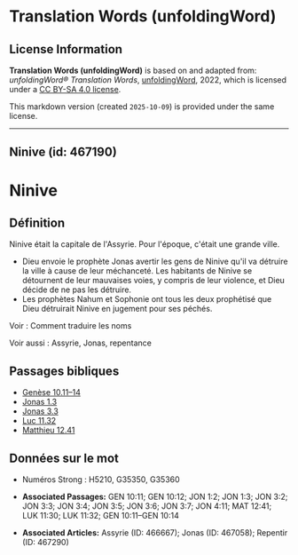# Translation Words (unfoldingWord)

## License Information

**Translation Words (unfoldingWord)** is based on and adapted from: _unfoldingWord® Translation Words_, [unfoldingWord](https://unfoldingword.org/utw), 2022, which is licensed under a [CC BY-SA 4.0 license](https://creativecommons.org/licenses/by-sa/4.0/legalcode.en).

This markdown version (created `2025-10-09`) is provided under the same license.



--------------------------------

## Ninive (id: 467190)

Ninive
======

Définition
----------

Ninive était la capitale de l'Assyrie. Pour l'époque, c'était une grande ville.

* Dieu envoie le prophète Jonas avertir les gens de Ninive qu'il va détruire la ville à cause de leur méchanceté. Les habitants de Ninive se détournent de leur mauvaises voies, y compris de leur violence, et Dieu décide de ne pas les détruire.
* Les prophètes Nahum et Sophonie ont tous les deux prophétisé que Dieu détruirait Ninive en jugement pour ses péchés.

Voir : Comment traduire les noms

Voir aussi : Assyrie, Jonas, repentance

Passages bibliques
------------------

* [Genèse 10\.11–14](https://ref.ly/Gen10:11-Gen10:14)
* [Jonas 1\.3](https://ref.ly/Jonah1:3)
* [Jonas 3\.3](https://ref.ly/Jonah3:3)
* [Luc 11\.32](https://ref.ly/Luke11:32)
* [Matthieu 12\.41](https://ref.ly/Matt12:41)

Données sur le mot
------------------

* Numéros Strong : H5210, G35350, G35360

* **Associated Passages:** GEN 10:11; GEN 10:12; JON 1:2; JON 1:3; JON 3:2; JON 3:3; JON 3:4; JON 3:5; JON 3:6; JON 3:7; JON 4:11; MAT 12:41; LUK 11:30; LUK 11:32; GEN 10:11–GEN 10:14
* **Associated Articles:** Assyrie (ID: 466667); Jonas (ID: 467058); Repentir (ID: 467290)

